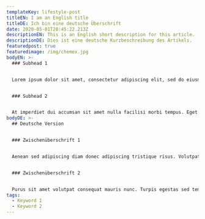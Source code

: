 ```yaml
---
templateKey: lifestyle-post
titleEN: I am an English title
titleDE: Ich bin eine deutsche Überschrift
date: 2020-05-01T20:45:22.213Z
descriptionEN: This is an English short description for this article.
descriptionDE: Dies ist eine deutsche Kurzbeschreibung des Artikels.
featuredpost: true
featuredimage: /img/chemex.jpg
bodyEN: >-
  ### Subhead 1


  Lorem ipsum dolor sit amet, consectetur adipiscing elit, sed do eiusmod tempor incididunt ut labore et dolore magna aliqua. Duis at consectetur lorem donec massa sapien faucibus et. Commodo elit at imperdiet dui accumsan sit. Cursus vitae congue mauris rhoncus. Sit amet est placerat in egestas erat imperdiet sed. Ultrices dui sapien eget mi proin sed libero. Cursus vitae congue mauris rhoncus aenean vel elit scelerisque mauris. Nunc id cursus metus aliquam eleifend mi in nulla posuere. Ac tortor dignissim convallis aenean. Malesuada proin libero nunc consequat. Enim praesent elementum facilisis leo vel fringilla est ullamcorper. Pretium aenean pharetra magna ac placerat vestibulum. Elit sed vulputate mi sit amet mauris commodo. Ipsum nunc aliquet bibendum enim facilisis gravida neque. Nisi porta lorem mollis aliquam ut porttitor. Leo integer malesuada nunc vel risus commodo.


  ### Subhead 2


  At imperdiet dui accumsan sit amet nulla facilisi morbi tempus. Eget egestas purus viverra accumsan in nisl nisi. Et ligula ullamcorper malesuada proin libero nunc. Nunc mi ipsum faucibus vitae aliquet nec. Volutpat est velit egestas dui. Eu sem integer vitae justo. Quam id leo in vitae turpis massa sed elementum. At imperdiet dui accumsan sit amet nulla. Lectus mauris ultrices eros in cursus turpis massa tincidunt. Tellus integer feugiat scelerisque varius morbi enim nunc faucibus a. Id nibh tortor id aliquet. Enim ut sem viverra aliquet eget sit amet. Faucibus in ornare quam viverra. Faucibus interdum posuere lorem ipsum dolor. Enim neque volutpat ac tincidunt vitae semper quis lectus. Vel quam elementum pulvinar etiam non quam lacus suspendisse. Vestibulum lectus mauris ultrices eros in cursus turpis. Scelerisque felis imperdiet proin fermentum leo vel orci porta non. Libero id faucibus nisl tincidunt eget nullam. Placerat in egestas erat imperdiet sed euismod nisi.
bodyDE: >-
  ## Deutsche Version


  ### Zwischenüberschrift 1


  Aenean sed adipiscing diam donec adipiscing tristique risus. Volutpat sed cras ornare arcu. Ut diam quam nulla porttitor massa id neque aliquam. Magna etiam tempor orci eu lobortis elementum. Placerat in egestas erat imperdiet. Id velit ut tortor pretium viverra suspendisse potenti nullam. Aliquam sem fringilla ut morbi tincidunt augue. Nisi scelerisque eu ultrices vitae. Lorem ipsum dolor sit amet consectetur adipiscing. Purus in mollis nunc sed id. Massa massa ultricies mi quis hendrerit dolor magna. Nibh cras pulvinar mattis nunc. Etiam tempor orci eu lobortis. Nullam vehicula ipsum a arcu cursus vitae congue mauris rhoncus. Lacus laoreet non curabitur gravida arcu ac. Vitae semper quis lectus nulla at. Vel pharetra vel turpis nunc eget lorem. Vestibulum rhoncus est pellentesque elit ullamcorper dignissim cras tincidunt lobortis. Elementum nibh tellus molestie nunc non blandit. Ultricies mi eget mauris pharetra et ultrices neque ornare aenean.


  ### Zwischenüberschrift 2


  Purus sit amet volutpat consequat mauris nunc. Turpis egestas sed tempus urna et. Quis risus sed vulputate odio. Ut eu sem integer vitae justo eget magna. Nec sagittis aliquam malesuada bibendum arcu vitae. Curabitur vitae nunc sed velit dignissim sodales ut eu sem. Pharetra vel turpis nunc eget lorem dolor sed viverra ipsum. Arcu cursus euismod quis viverra. Lacus suspendisse faucibus interdum posuere lorem ipsum dolor. Odio facilisis mauris sit amet. Urna nec tincidunt praesent semper feugiat nibh. Eu sem integer vitae justo eget magna fermentum. Egestas pretium aenean pharetra magna. Pulvinar elementum integer enim neque volutpat ac tincidunt vitae semper. Semper quis lectus nulla at volutpat. Pellentesque diam volutpat commodo sed egestas. Lacus suspendisse faucibus interdum posuere lorem ipsum dolor sit. Donec enim diam vulputate ut pharetra. Aliquam eleifend mi in nulla posuere sollicitudin aliquam ultrices. Cras pulvinar mattis nunc sed blandit libero.
tags:
  - Keyword 1
  - Keyword 2
---
```

